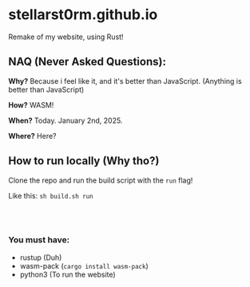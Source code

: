 # stellarst0rm.github.io
Remake of my website, using Rust!

## NAQ (Never Asked Questions):
**Why?**
Because i feel like it, and it's better than JavaScript. (Anything is better than JavaScript)

**How?**
WASM!

**When?**
Today. January 2nd, 2025.

**Where?**
Here?

## How to run locally (Why tho?)
Clone the repo and run the build script with the `run` flag!

Like this: `sh build.sh run`

<br><br>
### You must have:
- rustup (Duh)
- wasm-pack (`cargo install wasm-pack`)
- python3 (To run the website)
